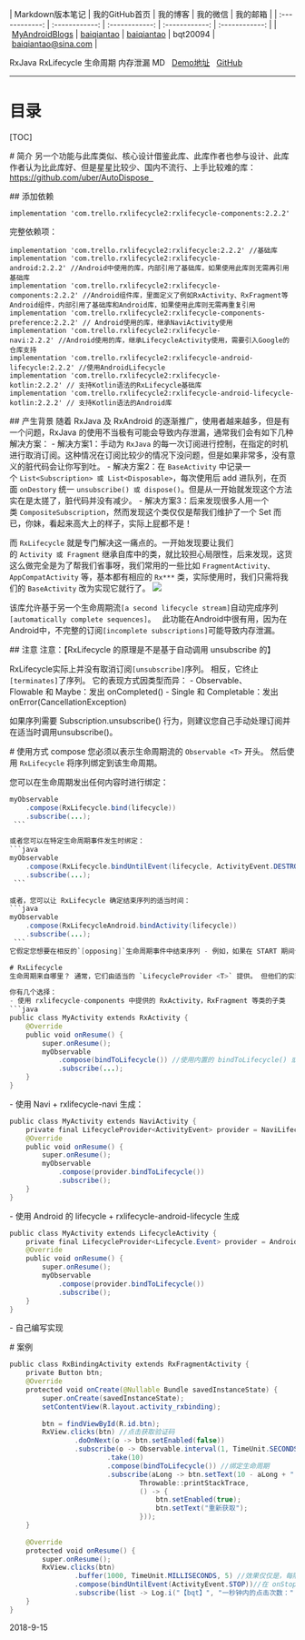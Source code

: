 | Markdown版本笔记 | 我的GitHub首页 | 我的博客 | 我的微信 | 我的邮箱 |
| :------------: | :------------: | :------------: | :------------: | :------------: |
| [MyAndroidBlogs][Markdown] | [baiqiantao][GitHub] | [baiqiantao][博客] | bqt20094 | baiqiantao@sina.com |

[Markdown]:https://github.com/baiqiantao/MyAndroidBlogs
[GitHub]:https://github.com/baiqiantao
[博客]:http://www.cnblogs.com/baiqiantao/

RxJava RxLifecycle 生命周期 内存泄漏 MD  
[Demo地址](https://github.com/baiqiantao/RxJavaDemo.git)  
[GitHub](https://github.com/trello/RxLifecycle)  
***
目录
===
[TOC]

# 简介
另一个功能与此库类似、核心设计借鉴此库、此库作者也参与设计、此库作者认为比此库好、但是星星比较少、国内不流行、上手比较难的库：https://github.com/uber/AutoDispose  

## 添加依赖
```
implementation 'com.trello.rxlifecycle2:rxlifecycle-components:2.2.2'
```

完整依赖项：
```
implementation 'com.trello.rxlifecycle2:rxlifecycle:2.2.2' //基础库
implementation 'com.trello.rxlifecycle2:rxlifecycle-android:2.2.2' //Android中使用的库，内部引用了基础库，如果使用此库则无需再引用基础库
implementation 'com.trello.rxlifecycle2:rxlifecycle-components:2.2.2' //Android组件库，里面定义了例如RxActivity、RxFragment等Android组件，内部引用了基础库和Android库，如果使用此库则无需再重复引用
implementation 'com.trello.rxlifecycle2:rxlifecycle-components-preference:2.2.2' // Android使用的库，继承NaviActivity使用
implementation 'com.trello.rxlifecycle2:rxlifecycle-navi:2.2.2' //Android使用的库，继承LifecycleActivity使用，需要引入Google的仓库支持
implementation 'com.trello.rxlifecycle2:rxlifecycle-android-lifecycle:2.2.2' //使用AndroidLifecycle
implementation 'com.trello.rxlifecycle2:rxlifecycle-kotlin:2.2.2' // 支持Kotlin语法的RxLifecycle基础库
implementation 'com.trello.rxlifecycle2:rxlifecycle-android-lifecycle-kotlin:2.2.2' // 支持Kotlin语法的Android库
```

## 产生背景
随着 RxJava 及 RxAndroid 的逐渐推广，使用者越来越多，但是有一个问题，RxJava 的使用不当极有可能会导致内存泄漏，通常我们会有如下几种解决方案：
- 解决方案1：手动为 `RxJava` 的每一次订阅进行控制，在指定的时机进行取消订阅。这种情况在订阅比较少的情况下没问题，但是如果非常多，没有意义的脏代码会让你写到吐。
- 解决方案2：在 `BaseActivity` 中记录一个 `List<Subscription> 或 List<Disposable>`，每次使用后 add 进队列，在页面 `onDestory` 统一 `unsubscribe() 或 dispose()`。但是从一开始就发现这个方法实在是太搓了，脏代码并没有减少。
- 解决方案3：后来发现很多人用一个类 `CompositeSubscriptio`n，然而发现这个类仅仅是帮我们维护了一个 Set<Disposable> 而已，你妹，看起来高大上的样子，实际上屁都不是！

而 `RxLifecycle` 就是专门解决这一痛点的。一开始发现要让我们的 `Activity 或 Fragment` 继承自库中的类，就比较担心局限性，后来发现，这货这么做完全是为了帮我们省事呀，我们常用的一些比如 `FragmentActivity、AppCompatActivity` 等，基本都有相应的 `Rx***` 类，实际使用时，我们只需将我们的 `BaseActivity` 改为实现它就行了。
![](http://pfpk8ixun.bkt.clouddn.com/markdown-img-paste-20180930215103733.png)

该库允许基于另一个生命周期流`[a second lifecycle stream]`自动完成序列`[automatically complete sequences]`。  
此功能在Android中很有用，因为在Android中，不完整的订阅`[incomplete subscriptions]`可能导致内存泄漏。

## 注意
注意：【RxLifecycle 的原理是不是基于自动调用 unsubscribe 的】   

RxLifecycle实际上并没有取消订阅`[unsubscribe]`序列。 相反，它终止`[terminates]`了序列。 它的表现方式因类型而异：
- Observable、Flowable 和 Maybe：发出 onCompleted()
- Single 和 Completable：发出onError(CancellationException)

如果序列需要 Subscription.unsubscribe() 行为，则建议您自己手动处理订阅并在适当时调用unsubscribe()。

# 使用方式 compose
您必须以表示生命周期流的 `Observable <T>` 开头。 然后使用 `RxLifecycle` 将序列绑定到该生命周期。  

您可以在生命周期发出任何内容时进行绑定：
```java
myObservable
    .compose(RxLifecycle.bind(lifecycle))
    .subscribe(...);
 ```

或者您可以在特定生命周期事件发生时绑定：
```java
myObservable
    .compose(RxLifecycle.bindUntilEvent(lifecycle, ActivityEvent.DESTROY))
    .subscribe(...);
 ```
 
或者，您可以让 RxLifecycle 确定结束序列的适当时间：
```java
myObservable
    .compose(RxLifecycleAndroid.bindActivity(lifecycle))
    .subscribe(...);
 ```
它假定您想要在相反的`[opposing]`生命周期事件中结束序列 - 例如，如果在 START 期间订阅，它将在 STOP 时终止。如果您在 PAUSE 之后订阅，它将在下一个销毁事件`[destruction event]`中终止，例如，PAUSE 将在 STOP 中终止。

# RxLifecycle
生命周期来自哪里？ 通常，它们由适当的 `LifecycleProvider <T>` 提供。 但他们的实现`[implemented]`在哪里？

你有几个选择：
- 使用 rxlifecycle-components 中提供的 RxActivity，RxFragment 等类的子类
```java
public class MyActivity extends RxActivity {
    @Override
    public void onResume() {
        super.onResume();
        myObservable
            .compose(bindToLifecycle()) //使用内置的 bindToLifecycle() 或 bindUntilEvent() 方法即可
            .subscribe(...);
    }
}
```

- 使用 Navi + rxlifecycle-navi 生成：
```java
public class MyActivity extends NaviActivity {
    private final LifecycleProvider<ActivityEvent> provider = NaviLifecycle.createActivityLifecycleProvider(this);
    @Override
    public void onResume() {
        super.onResume();
        myObservable
            .compose(provider.bindToLifecycle())
            .subscribe();
    }
}
```

- 使用 Android 的 lifecycle + rxlifecycle-android-lifecycle 生成
```java
public class MyActivity extends LifecycleActivity {
    private final LifecycleProvider<Lifecycle.Event> provider = AndroidLifecycle.createLifecycleProvider(this);
    @Override
    public void onResume() {
        super.onResume();
        myObservable
            .compose(provider.bindToLifecycle())
            .subscribe();
    }
}
```

- 自己编写实现

# 案例
```java
public class RxBindingActivity extends RxFragmentActivity {
    private Button btn;
    @Override
    protected void onCreate(@Nullable Bundle savedInstanceState) {
        super.onCreate(savedInstanceState);
        setContentView(R.layout.activity_rxbinding);
        
        btn = findViewById(R.id.btn);
        RxView.clicks(btn) //点击获取验证码
                .doOnNext(o -> btn.setEnabled(false))
                .subscribe(o -> Observable.interval(1, TimeUnit.SECONDS, AndroidSchedulers.mainThread())
                        .take(10)
                        .compose(bindToLifecycle()) //绑定生命周期
                        .subscribe(aLong -> btn.setText(10 - aLong + " 秒"),
                                Throwable::printStackTrace,
                                () -> {
                                    btn.setEnabled(true);
                                    btn.setText("重新获取");
                                }));        
    }
    
    @Override
    protected void onResume() {
        super.onResume();
        RxView.clicks(btn)
                .buffer(1000, TimeUnit.MILLISECONDS, 5) //效果仅仅是，每隔1秒钟收集一下此1秒钟内的点击次数
                .compose(bindUntilEvent(ActivityEvent.STOP))//在 onStop 时取消
                .subscribe(list -> Log.i("【bqt】", "一秒钟内的点击次数：" + list.size()));
    }
}
```

2018-9-15